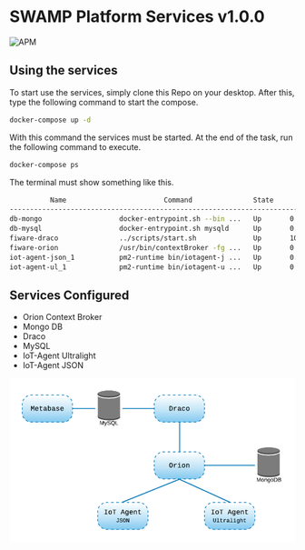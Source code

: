 # SWAMP Platform Services v1.0.0

![APM](https://img.shields.io/badge/swamp-v1.0.0-green.svg)

## Using the services 

To start use the services, simply clone this Repo on your desktop. After this, type the following command to start the compose.

```bash
docker-compose up -d
```

With this command the services must be started. At the end of the task, run the following command to execute.

```bash
docker-compose ps
```

The terminal must show something like this.

```bash
          Name                        Command               State                                        Ports
--------------------------------------------------------------------------------------------------------------------------------------------------
db-mongo                   docker-entrypoint.sh --bin ...   Up       0.0.0.0:27017->27017/tcp
db-mysql                   docker-entrypoint.sh mysqld      Up       0.0.0.0:3306->3306/tcp, 33060/tcp
fiware-draco               ../scripts/start.sh              Up       10000/tcp, 0.0.0.0:5050->5050/tcp, 8080/tcp, 8443/tcp, 0.0.0.0:9090->9090/tcp
fiware-orion               /usr/bin/contextBroker -fg ...   Up       0.0.0.0:1026->1026/tcp
iot-agent-json_1           pm2-runtime bin/iotagent-j ...   Up       0.0.0.0:4041->4041/tcp, 0.0.0.0:7896->7896/tcp
iot-agent-ul_1             pm2-runtime bin/iotagent-u ...   Up       0.0.0.0:4042->4042/tcp, 0.0.0.0:7897->7897/tcp
```

## Services Configured

- Orion Context Broker 
- Mongo DB
- Draco
- MySQL 
- IoT-Agent Ultralight
- IoT-Agent JSON

![SWAMP Architecture](images/swamp_architecture.png)
